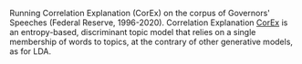 Running Correlation Explanation (CorEx) on the corpus of Governors' Speeches (Federal Reserve, 1996-2020).
Correlation Explanation [CorEx](https://arxiv.org/pdf/1410.7404.pdf) is an entropy-based, discriminant topic model that relies on a single membership of words to topics, at the contrary of other generative models, as for LDA.

